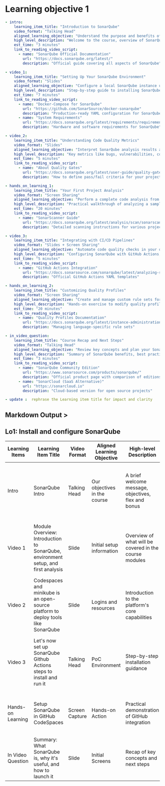 # Learning objective 1

```yaml
- intro:
    learning_item_title: "Introduction to SonarQube"
    video_format: "Talking Head"
    aligned_learning_objective: "Understand the purpose and benefits of SonarQube for code quality analysis"
    high_level_description: "Welcome to the course, overview of SonarQube capabilities, and what you'll learn about static code analysis and quality gates"
    est_time: "3 minutes"
    link_to_reading_video_script:
      - name: "SonarQube Official Documentation"
        url: "https://docs.sonarqube.org/latest/"
        description: "Official guide covering all aspects of SonarQube"

- video_1:
    learning_item_title: "Setting Up Your SonarQube Environment"
    video_format: "Slides"
    aligned_learning_objective: "Configure a local SonarQube instance using Docker"
    high_level_description: "Step-by-step guide to installing SonarQube server, understanding the web interface, and basic configuration"
    est_time: "7 minutes"
    link_to_reading_video_script:
      - name: "Docker-Compose for SonarQube"
        url: "https://github.com/SonarSource/docker-sonarqube"
        description: "Production-ready YAML configuration for SonarQube"
      - name: "System Requirements"
        url: "https://docs.sonarqube.org/latest/requirements/requirements/"
        description: "Hardware and software requirements for SonarQube"

- video_2:
    learning_item_title: "Understanding Code Quality Metrics"
    video_format: "Slides"
    aligned_learning_objective: "Interpret SonarQube analysis results and quality gates"
    high_level_description: "Key metrics like bugs, vulnerabilities, code smells, coverage, and duplications explained with examples"
    est_time: "5 minutes"
    link_to_reading_video_script:
      - name: "About Quality Gates"
        url: "https://docs.sonarqube.org/latest/user-guide/quality-gates/"
        description: "How to define pass/fail criteria for your projects"

- hands_on_learning_1:
    learning_item_title: "Your First Project Analysis"
    video_format: "Screen Sharing"
    aligned_learning_objective: "Perform a complete code analysis from setup to results"
    high_level_description: "Practical walkthrough of analyzing a sample project, interpreting the dashboard, and addressing issues"
    est_time: "20 minutes"
    link_to_reading_video_script:
      - name: "SonarScanner Guide"
        url: "https://docs.sonarqube.org/latest/analysis/scan/sonarscanner/"
        description: "Detailed scanning instructions for various project types"

- video_3:
    learning_item_title: "Integrating with CI/CD Pipelines"
    video_format: "Slides + Screen Sharing"
    aligned_learning_objective: "Automate code quality checks in your development workflow"
    high_level_description: "Configuring SonarQube with GitHub Actions, Jenkins, and other CI tools using YAML configurations"
    est_time: "5 minutes"
    link_to_reading_video_script:
      - name: "GitHub Actions Integration"
        url: "https://docs.sonarsource.com/sonarqube/latest/analyzing-source-code/scanners/github-actions/"
        description: "Official GitHub Actions YAML templates"

- hands_on_learning_2:
    learning_item_title: "Customizing Quality Profiles"
    video_format: "Screen Sharing"
    aligned_learning_objective: "Create and manage custom rule sets for your projects"
    high_level_description: "Hands-on exercise to modify quality profiles, import/export rules, and adapt to team standards"
    est_time: "20 minutes"
    link_to_reading_video_script:
      - name: "Quality Profiles Documentation"
        url: "https://docs.sonarqube.org/latest/instance-administration/quality-profiles/"
        description: "Managing language-specific rule sets"

- in_video_question:
    learning_item_title: "Course Recap and Next Steps"
    video_format: "Talking Head"
    aligned_learning_objective: "Review key concepts and plan your SonarQube implementation"
    high_level_description: "Summary of SonarQube benefits, best practices, and resources for advanced features"
    est_time: "3 minutes"
    link_to_reading_video_script:
      - name: "SonarQube Community Edition"
        url: "https://www.sonarsource.com/products/sonarqube/"
        description: "Official product page with comparison of editions"
      - name: "SonarCloud (SaaS Alternative)"
        url: "https://sonarcloud.io"
        description: "Cloud-based version for open source projects"

- update :  rephrase the Learning item title for impact and clarity
```

## Markdown Output >

## **Lo1**: Install and configure SonarQube 

| Learning Items | Learning Item Title | Video Format | Aligned Learning Objective | High-level Description | Est. Time | Link to Reading | Video Script |
|---------------|---------------------|--------------|----------------------------|------------------------|-----------|------------------------------|------------------------------|
| Intro | SonarQube Intro | Talking Head | Our objectives in the course | A brief welcome message, objectives, flex and bonus | 3 minutes | [SonarQube Official Documentation](https://docs.sonarqube.org/latest/) - Official guide for installation, configuration, and YAML-based project analysis |
| Video 1 | Module Overview: Introduction to SonarQube, environment setup, and first analysis | Slide | Initial setup information | Overview of what will be covered in the course modules | 5 minutes | [Using Docker-Compose YAML for SonarQube Setup](https://github.com/SonarSource/docker-sonarqube) - Example YAML for deploying SonarQube via Docker |
| Video 2 | Codespaces and minikube is an open-source platform to deploy tools like SonarQube | Slide | Logins and resources | Introduction to the platform's core capabilities | 5 minutes | [Codespaces and minikube](https://github.com/kubernetes/minikube) - Project configuration (can be adapted for YAML SonarQube) |
| Video 3 | Let's now set up SonarQube Github Actions steps to install and run it | Talking Head | PoC Environment | Step-by-step installation guidance | 5 minutes | [GitHub Actions with SonarQube](https://docs.sonarsource.com/sonarqube/latest/analyzing-source-code/scanners/github-actions/) - YAML configuration for SonarQube scanning in GitHub workflows |
| Hands-on Learning | Setup SonarQube in GitHub CodeSpaces | Screen Capture | Hands-on Action | Practical demonstration of GitHub integration | 3 minutes | [Customizing SonarQube Rules](https://community.sonarsource.com/t/how-to-export-and-import-quality-profiles/1217) - Managing rules via YAML/JSON configurations |
| In Video Question | Summary: What SonarQube is, why it's useful, and how to launch it | Slide | Initial Screens | Recap of key concepts and next steps | 5 minutes | [SonarQube Official Documentation](https://docs.sonarqube.org/latest/) - Comprehensive reference for all features |
